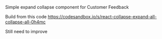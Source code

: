 Simple expand collapse component for Customer Feedback

Build from this code https://codesandbox.io/s/react-collapse-expand-all-collapse-all-0h4mc

Still need to improve
